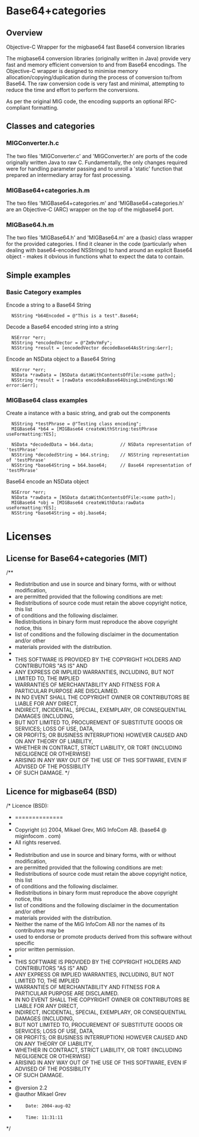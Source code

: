 Base64+categories
=================

Overview
--------

Objective-C Wrapper for the migbase64 fast Base64 conversion libraries

The migbase64 conversion libraries (originally written in Java) provide very fast and
memory efficient conversion to and from Base64 encodings.  The Objective-C wrapper
is designed to minimise memory allocation/copying/duplication during the process
of conversion to/from Base64.  The raw conversion code is very fast and minimal,
attempting to reduce the time and effort to perform the conversions.

As per the original MIG code, the encoding supports an optional RFC-compliant formatting.

Classes and categories
----------------------

### MIGConverter.h.c

The two files 'MIGConverter.c' and 'MIGConverter.h' are ports of the code originally
written Java to raw C.  Fundamentally, the only changes required were for handling
parameter passing and to unroll a 'static' function that prepared an intermediary 
array for fast processing.

### MIGBase64+categories.h.m

The two files 'MIGBase64+categories.m' and 'MIGBase64+categories.h' are an Objective-C (ARC)
wrapper on the top of the migbase64 port.

### MIGBase64.h.m

The two files 'MIGBase64.h' and 'MIGBase64.m' are a (basic) class wrapper for the 
provided categories.  I find it cleaner in the code (particularly when dealing with
base64-encoded NSStrings) to hand around an explicit Base64 object - makes it
obvious in functions what to expect the data to contain.

Simple examples
---------------

### Basic Category examples

Encode a string to a Base64 String

      NSString *b64Encoded = @"This is a test".Base64;

Decode a Base64 encoded string into a string

      NSError *err;
      NSString *encodedVector = @"Zm9vYmFy";
      NSString *result = [encodedVector decodeBase64AsString:&err];

Encode an NSData object to a Base64 String

      NSError *err;
      NSData *rawData = [NSData dataWithContentsOfFile:<some path>];
      NSString *result = [rawData encodeAsBase64UsingLineEndings:NO error:&err];

### MIGBase64 class examples

Create a instance with a basic string, and grab out the components

      NSString *testPhrase = @"Testing class encoding";
      MIGBase64 *b64 = [MIGBase64 createWithString:testPhrase useFormatting:YES];
    
      NSData *decodedData = b64.data;          // NSData representation of 'testPhrase'
      NSString *decodedString = b64.string;    // NSString representation of 'testPhrase'
      NSString *base64String = b64.base64;     // Base64 representation of 'testPhrase'

Base64 encode an NSData object

      NSError *err;
      NSData *rawData = [NSData dataWithContentsOfFile:<some path>];
      MIGBase64 *obj = [MIGBase64 createWithData:rawData useFormatting:YES];
      NSString *base64String = obj.base64;


Licenses
========

License for Base64+categories (MIT)
-----------------------------------
/**
 * Redistribution and use in source and binary forms, with or without modification,
 * are permitted provided that the following conditions are met:
 * Redistributions of source code must retain the above copyright notice, this list
 * of conditions and the following disclaimer.
 * Redistributions in binary form must reproduce the above copyright notice, this
 * list of conditions and the following disclaimer in the documentation and/or other
 * materials provided with the distribution.
 *
 * THIS SOFTWARE IS PROVIDED BY THE COPYRIGHT HOLDERS AND CONTRIBUTORS "AS IS" AND
 * ANY EXPRESS OR IMPLIED WARRANTIES, INCLUDING, BUT NOT LIMITED TO, THE IMPLIED
 * WARRANTIES OF MERCHANTABILITY AND FITNESS FOR A PARTICULAR PURPOSE ARE DISCLAIMED.
 * IN NO EVENT SHALL THE COPYRIGHT OWNER OR CONTRIBUTORS BE LIABLE FOR ANY DIRECT,
 * INDIRECT, INCIDENTAL, SPECIAL, EXEMPLARY, OR CONSEQUENTIAL DAMAGES (INCLUDING,
 * BUT NOT LIMITED TO, PROCUREMENT OF SUBSTITUTE GOODS OR SERVICES; LOSS OF USE, DATA,
 * OR PROFITS; OR BUSINESS INTERRUPTION) HOWEVER CAUSED AND ON ANY THEORY OF LIABILITY,
 * WHETHER IN CONTRACT, STRICT LIABILITY, OR TORT (INCLUDING NEGLIGENCE OR OTHERWISE)
 * ARISING IN ANY WAY OUT OF THE USE OF THIS SOFTWARE, EVEN IF ADVISED OF THE POSSIBILITY
 * OF SUCH DAMAGE. 
 */
 
Licence for migbase64 (BSD)
---------------------------

/* Licence (BSD):
 * ==============
 *
 * Copyright (c) 2004, Mikael Grev, MiG InfoCom AB. (base64 @ miginfocom . com)
 * All rights reserved.
 *
 * Redistribution and use in source and binary forms, with or without modification,
 * are permitted provided that the following conditions are met:
 * Redistributions of source code must retain the above copyright notice, this list
 * of conditions and the following disclaimer.
 * Redistributions in binary form must reproduce the above copyright notice, this
 * list of conditions and the following disclaimer in the documentation and/or other
 * materials provided with the distribution.
 * Neither the name of the MiG InfoCom AB nor the names of its contributors may be
 * used to endorse or promote products derived from this software without specific
 * prior written permission.
 *
 * THIS SOFTWARE IS PROVIDED BY THE COPYRIGHT HOLDERS AND CONTRIBUTORS "AS IS" AND
 * ANY EXPRESS OR IMPLIED WARRANTIES, INCLUDING, BUT NOT LIMITED TO, THE IMPLIED
 * WARRANTIES OF MERCHANTABILITY AND FITNESS FOR A PARTICULAR PURPOSE ARE DISCLAIMED.
 * IN NO EVENT SHALL THE COPYRIGHT OWNER OR CONTRIBUTORS BE LIABLE FOR ANY DIRECT,
 * INDIRECT, INCIDENTAL, SPECIAL, EXEMPLARY, OR CONSEQUENTIAL DAMAGES (INCLUDING,
 * BUT NOT LIMITED TO, PROCUREMENT OF SUBSTITUTE GOODS OR SERVICES; LOSS OF USE, DATA,
 * OR PROFITS; OR BUSINESS INTERRUPTION) HOWEVER CAUSED AND ON ANY THEORY OF LIABILITY,
 * WHETHER IN CONTRACT, STRICT LIABILITY, OR TORT (INCLUDING NEGLIGENCE OR OTHERWISE)
 * ARISING IN ANY WAY OUT OF THE USE OF THIS SOFTWARE, EVEN IF ADVISED OF THE POSSIBILITY
 * OF SUCH DAMAGE.
 *
 * @version 2.2
 * @author Mikael Grev
 *         Date: 2004-aug-02
 *         Time: 11:31:11
 */